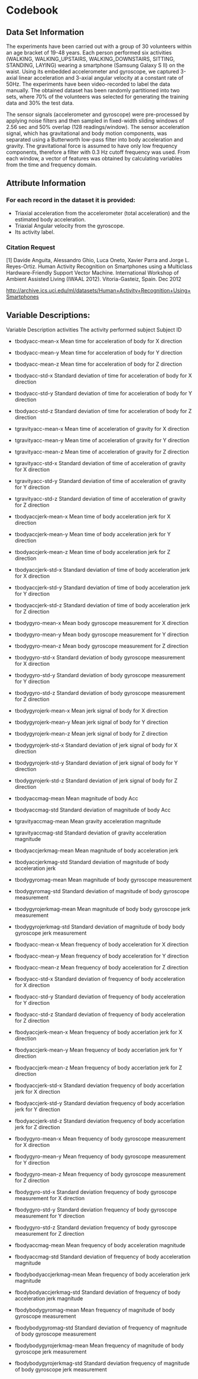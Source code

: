 # Codebook  

## Data Set Information

The experiments have been carried out with a group of 30 volunteers within an age bracket of 19-48 years. Each person performed six activities (WALKING, WALKING_UPSTAIRS, WALKING_DOWNSTAIRS, SITTING, STANDING, LAYING) wearing a smartphone (Samsung Galaxy S II) on the waist. Using its embedded accelerometer and gyroscope, we captured 3-axial linear acceleration and 3-axial angular velocity at a constant rate of 50Hz. The experiments have been video-recorded to label the data manually. The obtained dataset has been randomly partitioned into two sets, where 70% of the volunteers was selected for generating the training data and 30% the test data.

The sensor signals (accelerometer and gyroscope) were pre-processed by applying noise filters and then sampled in fixed-width sliding windows of 2.56 sec and 50% overlap (128 readings/window). The sensor acceleration signal, which has gravitational and body motion components, was separated using a Butterworth low-pass filter into body acceleration and gravity. The gravitational force is assumed to have only low frequency components, therefore a filter with 0.3 Hz cutoff frequency was used. From each window, a vector of features was obtained by calculating variables from the time and frequency domain.

## Attribute Information

### For each record in the dataset it is provided:

* Triaxial acceleration from the accelerometer (total acceleration) and the estimated body acceleration.
* Triaxial Angular velocity from the gyroscope.
* Its activity label.

### Citation Request

[1] Davide Anguita, Alessandro Ghio, Luca Oneto, Xavier Parra and Jorge L. Reyes-Ortiz. Human Activity Recognition on Smartphones using a Multiclass Hardware-Friendly Support Vector Machine. International Workshop of Ambient Assisted Living (IWAAL 2012). Vitoria-Gasteiz, Spain. Dec 2012

http://archive.ics.uci.edu/ml/datasets/Human+Activity+Recognition+Using+Smartphones

## Variable Descriptions:

Variable	Description
activities	The activity performed
subject	Subject ID
* tbodyacc-mean-x	Mean time for acceleration of body for X direction

* tbodyacc-mean-y	Mean time for acceleration of body for Y direction

* tbodyacc-mean-z	Mean time for acceleration of body for Z direction

* tbodyacc-std-x	Standard deviation of time for acceleration of body for X direction

* tbodyacc-std-y	Standard deviation of time for acceleration of body for Y direction

* tbodyacc-std-z	Standard deviation of time for acceleration of body for Z direction

* tgravityacc-mean-x	Mean time of acceleration of gravity for X direction

* tgravityacc-mean-y	Mean time of acceleration of gravity for Y direction

* tgravityacc-mean-z	Mean time of acceleration of gravity for Z direction

* tgravityacc-std-x	Standard deviation of time of acceleration of gravity for X direction

* tgravityacc-std-y	Standard deviation of time of acceleration of gravity for Y direction

* tgravityacc-std-z	Standard deviation of time of acceleration of gravity for Z direction

* tbodyaccjerk-mean-x	Mean time of body acceleration jerk for X direction

* tbodyaccjerk-mean-y	Mean time of body acceleration jerk for Y direction

* tbodyaccjerk-mean-z	Mean time of body acceleration jerk for Z direction

* tbodyaccjerk-std-x	Standard deviation of time of body acceleration jerk for X direction

* tbodyaccjerk-std-y	Standard deviation of time of body acceleration jerk for Y direction

* tbodyaccjerk-std-z	Standard deviation of time of body acceleration jerk for Z direction

* tbodygyro-mean-x	Mean body gyroscope measurement for X direction

* tbodygyro-mean-y	Mean body gyroscope measurement for Y direction

* tbodygyro-mean-z	Mean body gyroscope measurement for Z direction

* tbodygyro-std-x	Standard deviation of body gyroscope measurement for X direction

* tbodygyro-std-y	Standard deviation of body gyroscope measurement for Y direction

* tbodygyro-std-z	Standard deviation of body gyroscope measurement for Z direction

* tbodygyrojerk-mean-x	Mean jerk signal of body for X direction

* tbodygyrojerk-mean-y	Mean jerk signal of body for Y direction

* tbodygyrojerk-mean-z	Mean jerk signal of body for Z direction

* tbodygyrojerk-std-x	Standard deviation of jerk signal of body for X direction

* tbodygyrojerk-std-y	Standard deviation of jerk signal of body for Y direction

* tbodygyrojerk-std-z	Standard deviation of jerk signal of body for Z direction

* tbodyaccmag-mean	Mean magnitude of body Acc

* tbodyaccmag-std	Standard deviation of magnitude of body Acc

* tgravityaccmag-mean	Mean gravity acceleration magnitude

* tgravityaccmag-std	Standard deviation of gravity acceleration magnitude

* tbodyaccjerkmag-mean	Mean magnitude of body acceleration jerk

* tbodyaccjerkmag-std	Standard deviation of magnitude of body acceleration jerk

* tbodygyromag-mean	Mean magnitude of body gyroscope measurement

* tbodygyromag-std	Standard deviation of magnitude of body gyroscope measurement

* tbodygyrojerkmag-mean	Mean magnitude of body body gyroscope jerk measurement

* tbodygyrojerkmag-std	Standard deviation of magnitude of body body gyroscope jerk measurement

* fbodyacc-mean-x	Mean frequency of body acceleration for X direction

* fbodyacc-mean-y	Mean frequency of body acceleration for Y direction

* fbodyacc-mean-z	Mean frequency of body acceleration for Z direction

* fbodyacc-std-x	Standard deviation of frequency of body acceleration for X direction

* fbodyacc-std-y	Standard deviation of frequency of body acceleration for Y direction

* fbodyacc-std-z	Standard deviation of frequency of body acceleration for Z direction

* fbodyaccjerk-mean-x	Mean frequency of body accerlation jerk for X direction

* fbodyaccjerk-mean-y	Mean frequency of body accerlation jerk for Y direction

* fbodyaccjerk-mean-z	Mean frequency of body accerlation jerk for Z direction

* fbodyaccjerk-std-x	Standard deviation frequency of body accerlation jerk for X direction

* fbodyaccjerk-std-y	Standard deviation frequency of body accerlation jerk for Y direction

* fbodyaccjerk-std-z	Standard deviation frequency of body accerlation jerk for Z direction

* fbodygyro-mean-x	Mean frequency of body gyroscope measurement for X direction

* fbodygyro-mean-y	Mean frequency of body gyroscope measurement for Y direction

* fbodygyro-mean-z	Mean frequency of body gyroscope measurement for Z direction

* fbodygyro-std-x	Standard deviation frequency of body gyroscope measurement for X direction

* fbodygyro-std-y	Standard deviation frequency of body gyroscope measurement for Y direction

* fbodygyro-std-z	Standard deviation frequency of body gyroscope measurement for Z direction

* fbodyaccmag-mean	Mean frequency of body acceleration magnitude

* fbodyaccmag-std	Standard deviation of frequency of body acceleration magnitude

* fbodybodyaccjerkmag-mean	Mean frequency of body acceleration jerk magnitude

* fbodybodyaccjerkmag-std	Standard deviation of frequency of body acceleration jerk magnitude

* fbodybodygyromag-mean	Mean frequency of magnitude of body gyroscope measurement

* fbodybodygyromag-std	Standard deviation of frequency of magnitude of body gyroscope measurement

* fbodybodygyrojerkmag-mean	Mean frequency of magnitude of body gyroscope jerk measurement

* fbodybodygyrojerkmag-std	Standard deviation frequency of magnitude of body gyroscope jerk measurement
